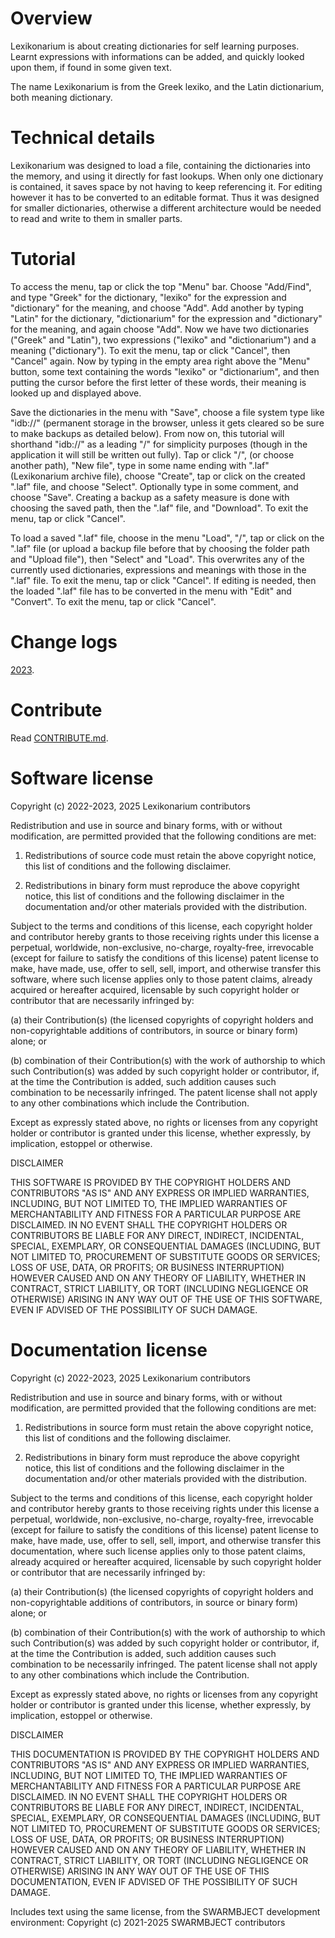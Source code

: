 # Overview

Lexikonarium is about creating dictionaries 
for self learning purposes. Learnt expressions 
with informations can be added, and quickly 
looked upon them, if found in some given text.

The name Lexikonarium is from the Greek lexiko,
and the Latin dictionarium, both meaning dictionary.

# Technical details 

Lexikonarium was designed to load a file, 
containing the dictionaries into the memory,
and using it directly for fast lookups. When 
only one dictionary is contained, it saves 
space by not having to keep referencing it. 
For editing however it has to be converted 
to an editable format. Thus it was designed 
for smaller dictionaries, otherwise a different 
architecture would be needed to read and write 
to them in smaller parts.

# Tutorial

To access the menu, tap or click the top "Menu" 
bar. Choose "Add/Find", and type "Greek" for the 
dictionary, "lexiko" for the expression and 
"dictionary" for the meaning, and choose "Add".
Add another by typing "Latin" for the dictionary,
"dictionarium" for the expression and "dictionary" 
for the meaning, and again choose "Add". Now we 
have two dictionaries ("Greek" and "Latin"), two 
expressions ("lexiko" and "dictionarium") and a
meaning ("dictionary"). To exit the menu, tap or 
click "Cancel", then "Cancel" again. Now by typing 
in the empty area right above the "Menu" button,
some text containing the words "lexiko" or 
"dictionarium", and then putting the cursor before 
the first letter of these words, their meaning is 
looked up and displayed above.

Save the dictionaries in the menu with "Save", 
choose a file system type like "idb://" (permanent 
storage in the browser, unless it gets cleared so be 
sure to make backups as detailed below). From now on, 
this tutorial will shorthand "idb://" as a leading 
"/" for simplicity purposes (though in the 
application it will still be written out fully). 
Tap or click "/", (or choose another path), 
"New file", type in some name ending with ".laf" 
(Lexikonarium archive file), choose "Create", 
tap or click on the created ".laf" file, and 
choose "Select". Optionally type in some comment, 
and choose "Save". Creating a backup as a 
safety measure is done with choosing the saved 
path, then the ".laf" file, and "Download". 
To exit the menu, tap or click "Cancel".

To load a saved ".laf" file, choose in the menu 
"Load", "/", tap or click on the ".laf" file 
(or upload a backup file before that by choosing the 
folder path and "Upload file"), then "Select" and 
"Load". This overwrites any of the currently used 
dictionaries, expressions and meanings with those 
in the ".laf" file. To exit the menu, tap or click 
"Cancel". If editing is needed, then the loaded 
".laf" file has to be converted in the menu with 
"Edit" and "Convert". To exit the menu, tap or 
click "Cancel".

# Change logs 

[2023](/docs/log/2023.md).

# Contribute

Read [CONTRIBUTE.md](/docs/CONTRIBUTE.md).

# Software license

Copyright (c) 2022-2023, 2025 
Lexikonarium contributors

Redistribution and use in source and binary forms,
with or without modification, are permitted
provided that the following conditions are met:

1. Redistributions of source code must
retain the above copyright notice, this list
of conditions and the following disclaimer.

2. Redistributions in binary form must
reproduce the above copyright notice,
this list of conditions and the following 
disclaimer in the documentation and/or other 
materials provided with the distribution.

Subject to the terms and conditions of this
license, each copyright holder and contributor
hereby grants to those receiving rights under this
license a perpetual, worldwide, non-exclusive,
no-charge, royalty-free, irrevocable (except for
failure to satisfy the conditions of this license)
patent license to make, have made, use, offer to
sell, sell, import, and otherwise transfer this
software, where such license applies only to
those patent claims, already acquired or hereafter
acquired, licensable by such copyright holder or
contributor that are necessarily infringed by:

(a) their Contribution(s) (the licensed
copyrights of copyright holders and
non-copyrightable additions of contributors,
in source or binary form) alone; or

(b) combination of their Contribution(s)
with the work of authorship to which such
Contribution(s) was added by such copyright
holder or contributor, if, at the time the
Contribution is added, such addition causes
such combination to be necessarily infringed.
The patent license shall not apply to any other
combinations which include the Contribution.

Except as expressly stated above, no rights or
licenses from any copyright holder or contributor
is granted under this license, whether expressly,
by implication, estoppel or otherwise.

DISCLAIMER

THIS SOFTWARE IS PROVIDED BY THE COPYRIGHT HOLDERS
AND CONTRIBUTORS "AS IS" AND ANY EXPRESS OR
IMPLIED WARRANTIES, INCLUDING, BUT NOT LIMITED TO,
THE IMPLIED WARRANTIES OF MERCHANTABILITY AND
FITNESS FOR A PARTICULAR PURPOSE ARE DISCLAIMED.
IN NO EVENT SHALL THE COPYRIGHT HOLDERS OR
CONTRIBUTORS BE LIABLE FOR ANY DIRECT, INDIRECT,
INCIDENTAL, SPECIAL, EXEMPLARY, OR CONSEQUENTIAL
DAMAGES (INCLUDING, BUT NOT LIMITED TO,
PROCUREMENT OF SUBSTITUTE GOODS OR SERVICES;
LOSS OF USE, DATA, OR PROFITS; OR BUSINESS
INTERRUPTION) HOWEVER CAUSED AND ON ANY THEORY OF
LIABILITY, WHETHER IN CONTRACT, STRICT LIABILITY,
OR TORT (INCLUDING NEGLIGENCE OR OTHERWISE)
ARISING IN ANY WAY OUT OF THE USE OF THIS
SOFTWARE, EVEN IF ADVISED OF THE POSSIBILITY OF
SUCH DAMAGE.

# Documentation license

Copyright (c) 2022-2023, 2025 
Lexikonarium contributors

Redistribution and use in source and binary forms,
with or without modification, are permitted
provided that the following conditions are met:

1. Redistributions in source form must
retain the above copyright notice, this list
of conditions and the following disclaimer.

2. Redistributions in binary form must
reproduce the above copyright notice,
this list of conditions and the following 
disclaimer in the documentation and/or other 
materials provided with the distribution.

Subject to the terms and conditions of this
license, each copyright holder and contributor
hereby grants to those receiving rights under this
license a perpetual, worldwide, non-exclusive,
no-charge, royalty-free, irrevocable (except for
failure to satisfy the conditions of this license)
patent license to make, have made, use, offer to
sell, sell, import, and otherwise transfer this
documentation, where such license applies only to
those patent claims, already acquired or hereafter
acquired, licensable by such copyright holder or
contributor that are necessarily infringed by:

(a) their Contribution(s) (the licensed
copyrights of copyright holders and
non-copyrightable additions of contributors,
in source or binary form) alone; or

(b) combination of their Contribution(s)
with the work of authorship to which such
Contribution(s) was added by such copyright
holder or contributor, if, at the time the
Contribution is added, such addition causes
such combination to be necessarily infringed.
The patent license shall not apply to any other
combinations which include the Contribution.

Except as expressly stated above, no rights or
licenses from any copyright holder or contributor
is granted under this license, whether expressly,
by implication, estoppel or otherwise.

DISCLAIMER

THIS DOCUMENTATION IS PROVIDED BY THE COPYRIGHT HOLDERS
AND CONTRIBUTORS "AS IS" AND ANY EXPRESS OR
IMPLIED WARRANTIES, INCLUDING, BUT NOT LIMITED TO,
THE IMPLIED WARRANTIES OF MERCHANTABILITY AND
FITNESS FOR A PARTICULAR PURPOSE ARE DISCLAIMED.
IN NO EVENT SHALL THE COPYRIGHT HOLDERS OR
CONTRIBUTORS BE LIABLE FOR ANY DIRECT, INDIRECT,
INCIDENTAL, SPECIAL, EXEMPLARY, OR CONSEQUENTIAL
DAMAGES (INCLUDING, BUT NOT LIMITED TO,
PROCUREMENT OF SUBSTITUTE GOODS OR SERVICES;
LOSS OF USE, DATA, OR PROFITS; OR BUSINESS
INTERRUPTION) HOWEVER CAUSED AND ON ANY THEORY OF
LIABILITY, WHETHER IN CONTRACT, STRICT LIABILITY,
OR TORT (INCLUDING NEGLIGENCE OR OTHERWISE)
ARISING IN ANY WAY OUT OF THE USE OF THIS
DOCUMENTATION, EVEN IF ADVISED OF THE POSSIBILITY OF
SUCH DAMAGE.

Includes text using the same license,
from the SWARMBJECT development environment:
Copyright (c) 2021-2025 SWARMBJECT contributors
